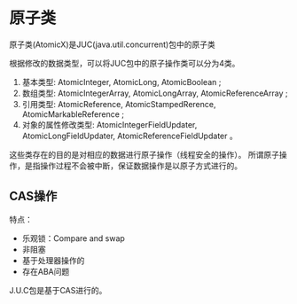# 原子类
原子类(AtomicX)是JUC(java.util.concurrent)包中的原子类

根据修改的数据类型，可以将JUC包中的原子操作类可以分为4类。

1. 基本类型: AtomicInteger, AtomicLong, AtomicBoolean ;
2. 数组类型: AtomicIntegerArray, AtomicLongArray, AtomicReferenceArray ;
3. 引用类型: AtomicReference, AtomicStampedRerence, AtomicMarkableReference ;
4. 对象的属性修改类型: AtomicIntegerFieldUpdater, AtomicLongFieldUpdater, AtomicReferenceFieldUpdater 。

这些类存在的目的是对相应的数据进行原子操作（线程安全的操作）。
所谓原子操作，是指操作过程不会被中断，保证数据操作是以原子方式进行的。



## CAS操作
特点：
 - 乐观锁：Compare and swap
 - 非阻塞
 - 基于处理器操作的
 - 存在ABA问题

J.U.C包是基于CAS进行的。